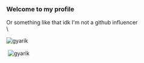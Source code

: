 ### Welcome to my profile
Or something like that idk I'm not a github influencer\
\
<!-- ![fukc](https://c.tenor.com/bHoBdlvSB8YAAAAC/cope-cat.gif) -->

<p><img align="center" src="https://github-readme-stats.vercel.app/api/top-langs?username=gyarik&show_icons=true&theme=dark&locale=en&layout=compact" alt="gyarik" /></p>
<p>&nbsp;<img align="center" src="https://github-readme-stats.vercel.app/api?username=gyarik&show_icons=true&theme=dark&locale=en" alt="gyarik" /></p>
